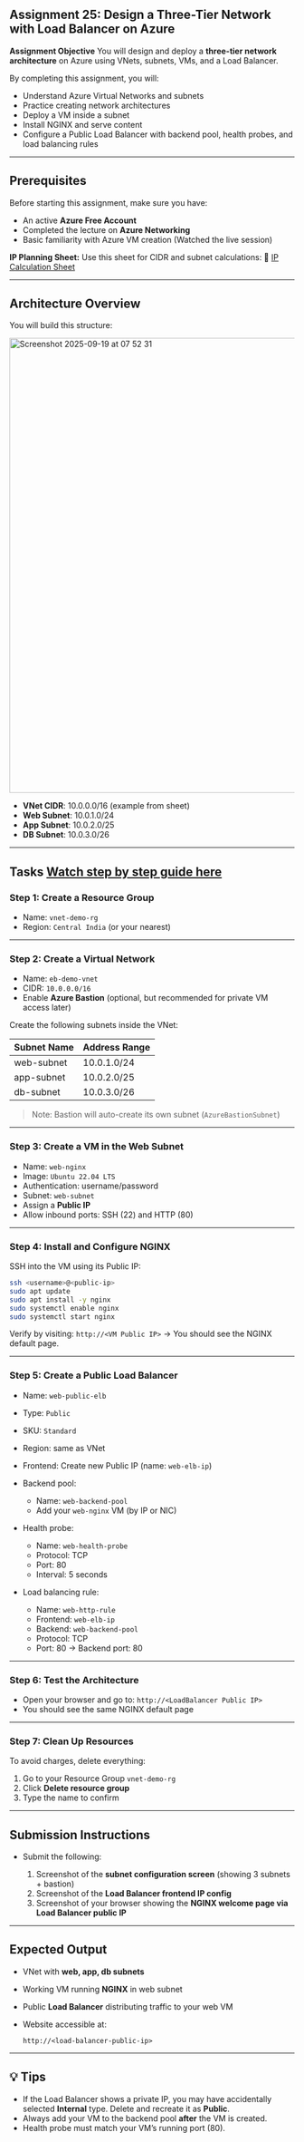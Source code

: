 ## Assignment 25: Design a Three-Tier Network with Load Balancer on Azure

**Assignment Objective**
You will design and deploy a **three-tier network architecture** on Azure using VNets, subnets, VMs, and a Load Balancer.

By completing this assignment, you will:

* Understand Azure Virtual Networks and subnets
* Practice creating network architectures
* Deploy a VM inside a subnet
* Install NGINX and serve content
* Configure a Public Load Balancer with backend pool, health probes, and load balancing rules

---

## Prerequisites

Before starting this assignment, make sure you have:

* An active **Azure Free Account**
* Completed the lecture on **Azure Networking**
* Basic familiarity with Azure VM creation (Watched the live session)

**IP Planning Sheet:**
Use this sheet for CIDR and subnet calculations:
🔗 [IP Calculation Sheet](https://docs.google.com/spreadsheets/d/10aph-_Dd3IfDGn1pK24bjLE6AnY_frwR2GbGjHL04Vk/edit?gid=1623340646#gid=1623340646)

---

## Architecture Overview

You will build this structure:

<img width="1810" height="803" alt="Screenshot 2025-09-19 at 07 52 31" src="https://github.com/user-attachments/assets/2607f40c-6ef0-4be0-bec9-02428cadebe0" />

* **VNet CIDR**: 10.0.0.0/16 (example from sheet)
* **Web Subnet**: 10.0.1.0/24
* **App Subnet**: 10.0.2.0/25
* **DB Subnet**: 10.0.3.0/26

---

## Tasks [Watch step by step guide here](https://youtu.be/1XtZPrydvbw?t=8259)

### **Step 1: Create a Resource Group**

* Name: `vnet-demo-rg`
* Region: `Central India` (or your nearest)

---

### **Step 2: Create a Virtual Network**

* Name: `eb-demo-vnet`
* CIDR: `10.0.0.0/16`
* Enable **Azure Bastion** (optional, but recommended for private VM access later)

Create the following subnets inside the VNet:

| Subnet Name | Address Range |
| ----------- | ------------- |
| web-subnet  | 10.0.1.0/24   |
| app-subnet  | 10.0.2.0/25   |
| db-subnet   | 10.0.3.0/26   |

> Note: Bastion will auto-create its own subnet (`AzureBastionSubnet`)

---

### **Step 3: Create a VM in the Web Subnet**

* Name: `web-nginx`
* Image: `Ubuntu 22.04 LTS`
* Authentication: username/password
* Subnet: `web-subnet`
* Assign a **Public IP**
* Allow inbound ports: SSH (22) and HTTP (80)

---

### **Step 4: Install and Configure NGINX**

SSH into the VM using its Public IP:

```bash
ssh <username>@<public-ip>
sudo apt update
sudo apt install -y nginx
sudo systemctl enable nginx
sudo systemctl start nginx
```

Verify by visiting:
`http://<VM Public IP>` → You should see the NGINX default page.

---

### **Step 5: Create a Public Load Balancer**

* Name: `web-public-elb`
* Type: `Public`
* SKU: `Standard`
* Region: same as VNet
* Frontend: Create new Public IP (name: `web-elb-ip`)
* Backend pool:

  * Name: `web-backend-pool`
  * Add your `web-nginx` VM (by IP or NIC)
* Health probe:

  * Name: `web-health-probe`
  * Protocol: TCP
  * Port: 80
  * Interval: 5 seconds
* Load balancing rule:

  * Name: `web-http-rule`
  * Frontend: `web-elb-ip`
  * Backend: `web-backend-pool`
  * Protocol: TCP
  * Port: 80 → Backend port: 80

---

### **Step 6: Test the Architecture**

* Open your browser and go to:
  `http://<LoadBalancer Public IP>`
* You should see the same NGINX default page

---

### **Step 7: Clean Up Resources**

To avoid charges, delete everything:

1. Go to your Resource Group `vnet-demo-rg`
2. Click **Delete resource group**
3. Type the name to confirm

---

## Submission Instructions

* Submit the following:

  1. Screenshot of the **subnet configuration screen** (showing 3 subnets + bastion)
  2. Screenshot of the **Load Balancer frontend IP config**
  3. Screenshot of your browser showing the **NGINX welcome page via Load Balancer public IP**

---

## Expected Output

* VNet with **web, app, db subnets**
* Working VM running **NGINX** in web subnet
* Public **Load Balancer** distributing traffic to your web VM
* Website accessible at:

  ```
  http://<load-balancer-public-ip>
  ```

---

## 💡 Tips

* If the Load Balancer shows a private IP, you may have accidentally selected **Internal** type. Delete and recreate it as **Public**.
* Always add your VM to the backend pool **after** the VM is created.
* Health probe must match your VM’s running port (80).
